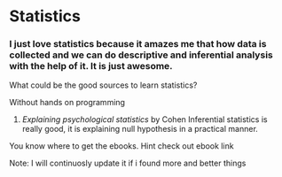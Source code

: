 # Statistics
### I just love statistics because it amazes me that how data is collected and we can do descriptive and inferential analysis with the help of it. It is just awesome. 
What could be the good sources to learn statistics?

Without hands on programming
1. *Explaining psychological statistics* by Cohen 
    Inferential statistics is really good, it is explaining null hypothesis in a practical manner.




You know where to get the ebooks. Hint check out ebook link

Note: I will continuosly update it if i found more and better things
